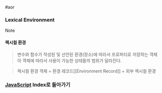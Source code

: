 #aor 
### Lexical Environment
>[!note]
>#### 렉시컬 환경
>
>>변수와 함수가 작성된 및 선언된 환경(장소)에 따라서 프로퍼티로 저장하는 객체
>>이 객체에 따라서 사용이 가능한 상태들의 범위가 달라진다.
>
>>렉시컬 환경 객체 = 환경 레코드[[Environment Record]] + 외부 렉시컬 환경

### [JavaScript](../../../Dev-Index/JavaScript.md) Index로 돌아가기